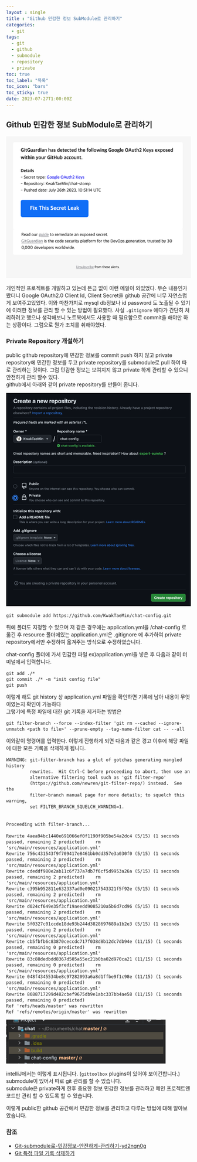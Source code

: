 ```yaml
---
layout : single
title : "Github 민감한 정보 SubModule로 관리하기"
categories:
  - git
tags:
  - git
  - github
  - submodule
  - repository
  - private
toc: true
toc_label: "목록"
toc_icon: "bars"
toc_sticky: true
date: 2023-07-27T1:00:00Z
---
```


## Github 민감한 정보 SubModule로 관리하기 

![img.png](/assets/images/2307/17-1.png#center)

개인적인 프로젝트를 개발하고 있는데 뜬금 없이 이런 메일이 와있었다. 무슨 내용인가 봤더니 Google OAuth2.0 Client Id, Client Secret을 
github 공간에 너무 자연스럽게 보여주고있었다. 이와 마찬가지로 mysql db정보나 id password 도 노출될 수 있기에 이러한 정보를 관리 할 수 있는 방법이 필요했다. 
사실 `.gitignore` 에다가 간단히 처리하려고 했으나 생각해보니 노트북에서도 사용할 때 필요함으로 commit을 해야만 하는 상황이다. 그럼으로 뭔가 조치를 취해야했다. 

### Private Repository 개설하기 

public github repository에 민감한 정보를 commit push 하지 않고 private repository에 민간한 정보를 두고 private repository를 submodule로 
pull 하여 따로 관리하는 것이다. 그럼 민감한 정보는 보여지지 않고 private 하게 관리할 수 있으니 안전하게 관리 할수 있다.   
github에서 아래와 같이 private repository를 만들어 줍니다. 

![img.png](/assets/images/2307/18-1.png#center)

```shell
git submodule add https://github.com/KwakTaeMin/chat-config.git  
```

뒤에 폴더도 지정할 수 있으며 저 같은 경우에는 application.yml을 /chat-config 로 옮긴 후 resource 폴더에있는 application.yml은 .gitignore 에 추가하여
private repository에서만 수정하여 옮겨주는 방식으로 수정하였습니다.

chat-config 폴더에 가서 민감한 파일 ex)application.yml을 넣은 후 다음과 같이 터미널에서 입력합니다. 

```shell
git add ./*
git commit ./* -m "init config file"
git push
```
    
이렇게 해도 git history 상 application.yml 파일을 확인하면 기록에 남아 내용이 무엇이였는지 확인이 가능하다   
그렇기에 특정 파일에 대한 git 기록을 제거하는 방법은 

```shell
git filter-branch --force --index-filter 'git rm --cached --ignore-unmatch <path to file>' --prune-empty --tag-name-filter cat -- --all
```

이와같이 명령어를 입력한다. 이렇게 진행하게 되면 다음과 같은 경고 이후에 해당 파일에 대한 모든 기록을 삭제하게 됩니다. 

```shell
WARNING: git-filter-branch has a glut of gotchas generating mangled history
         rewrites.  Hit Ctrl-C before proceeding to abort, then use an
         alternative filtering tool such as 'git filter-repo'
         (https://github.com/newren/git-filter-repo/) instead.  See the
         filter-branch manual page for more details; to squelch this warning,
         set FILTER_BRANCH_SQUELCH_WARNING=1.


Proceeding with filter-branch...

Rewrite 4aea94bc1440e691066ef0f1190f905be54a2dc4 (5/15) (1 seconds passed, remaining 2 predicted)    rm 'src/main/resources/application.yml'
Rewrite 756c431543f9f709417e8461bb0dd357e3a030f0 (5/15) (1 seconds passed, remaining 2 predicted)    rm 'src/main/resources/application.yml'
Rewrite cdeddf980e2ab11c6f737a7db7f6cf5d9953a26a (5/15) (1 seconds passed, remaining 2 predicted)    rm 'src/main/resources/application.yml'
Rewrite c395b952811e632337ad0e090217543321f5f92e (5/15) (1 seconds passed, remaining 2 predicted)    rm 'src/main/resources/application.yml'
Rewrite d024cf649e35f3cf19aeedd9085210a5b6d7cd96 (5/15) (1 seconds passed, remaining 2 predicted)    rm 'src/main/resources/application.yml'
Rewrite 5f0327c01ccde18de93b244d3828697689a1b2e3 (5/15) (1 seconds passed, remaining 2 predicted)    rm 'src/main/resources/application.yml'
Rewrite cb5fbfb6c83870ceccdc717f038d8b12dc7db94e (11/15) (1 seconds passed, remaining 0 predicted)    rm 'src/main/resources/application.yml'
Rewrite 83c88dedbdd8367d505a55ec21b0ba02d970ca21 (11/15) (1 seconds passed, remaining 0 predicted)    rm 'src/main/resources/application.yml'
Rewrite 048f4345534be8c97282093a6a8d1ffbe9f1c98e (11/15) (1 seconds passed, remaining 0 predicted)    rm 'src/main/resources/application.yml'
Rewrite 8688717299d482cbef9675db9e1abc337bb4ae58 (11/15) (1 seconds passed, remaining 0 predicted)    
Ref 'refs/heads/master' was rewritten
Ref 'refs/remotes/origin/master' was rewritten

```

![img.png](/assets/images/2307/18-2.png#center)

intelliJ에서는 이렇게 표시됩니다. (`gittoolbox` plugins이 있어야 보이긴합니다.) submodule이 있어서 따로 git 관리를 할 수 있습니다.   
submodule은 private하게 한후 중요한 정보 민감한 정보를 관리하고 메인 프로젝트엔 코드만 관리 할 수 있도록 할 수 있습니다.

이렇게 public한 github 공간에서 민감한 정보를 관리하고 다루는 방법에 대해 알아보았습니다. 

### 참조
- [Git-submodule로-민감정보-안전하게-관리하기-yd2ngn0g](https://velog.io/@pjh612/Git-submodule%EB%A1%9C-%EB%AF%BC%EA%B0%90%EC%A0%95%EB%B3%B4-%EC%95%88%EC%A0%84%ED%95%98%EA%B2%8C-%EA%B4%80%EB%A6%AC%ED%95%98%EA%B8%B0-yd2ngn0g)
- [Git 특정 파일 기록 삭제하기](https://velog.io/@dngur9801/git-%ED%8A%B9%EC%A0%95-%ED%8C%8C%EC%9D%BC-%ED%9E%88%EC%8A%A4%ED%86%A0%EB%A6%AC-%EC%82%AD%EC%A0%9C%ED%95%98%EA%B8%B0)

